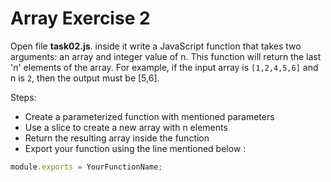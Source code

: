 # Array Exercise 2

Open file **task02.js**. inside it write a JavaScript function that takes two arguments: an array and integer value of n. This function will return the last 'n' elements of the array. For example, if the input array is `[1,2,4,5,6]` and n is `2`, then the output must be [5,6].

Steps:

- Create a parameterized function with mentioned parameters
- Use a slice to create a new array with n elements
- Return the resulting array inside the function
- Export your function using the line mentioned below :

```js
module.exports = YourFunctionName;
```